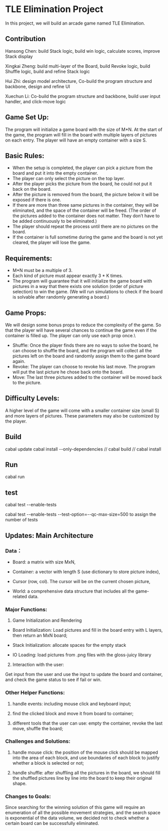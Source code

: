 # TLE Elimination Project

In this project, we will build an arcade game named TLE Elimination. 

## Contribution
Hansong Chen: build Stack logic, build win logic, calculate scores, improve Stack display 

Xingkai Zheng: build multi-layer of the Board, build Revoke logic, build Shuffle logic, build and refine Stack logic

Hui Zhi: design model architecture, Co-build the program structure and backbone, design and refine UI

Xuechun Li: Co-build the program structure and backbone, build user input handler, and click-move logic

## Game Set Up: 
The program will initialize a game board with the size of M*N. At the start of the game, the program will fill in the board with multiple layers of pictures on each entry. The player will have an empty container with a size S.  

## Basic Rules: 
* When the setup is completed, the player can pick a picture from the board and put it into the empty container.
* The player can only select the picture on the top layer.
* After the player picks the picture from the board, he could not put it back on the board.
* After the picture is removed from the board, the picture below it will be exposed if there is one. 
* If there are more than three same pictures in the container, they will be eliminated, and the space of the container will be freed. (The order of the pictures added to the container does not matter. They don’t have to be added continuously to be eliminated.)
* The player should repeat the process until there are no pictures on the board.
* If the container is full sometime during the game and the board is not yet cleared, the player will lose the game.

## Requirements: 
* M*N must be a multiple of 3.
* Each kind of picture must appear exactly 3 * K times.
* The program will guarantee that it will initialize the game board with pictures in a way that there exists one solution (order of picture selection) to win the game.  (We will run simulations to check if the board is solvable after randomly generating a board.)

## Game Props:

We will design some bonus props to reduce the complexity of the game. So that the player will have several chances to continue the game even if the container is filled up. The player can only use each prop once.\\

* Shuffle: Once the player finds there are no ways to solve the board, he can choose to shuffle the board, and the program will collect all the pictures left on the board and randomly assign them to the game board again.
* Revoke: The player can choose to revoke his last move. The program will put the last picture he chose back onto the board.
* Move: The last three pictures added to the container will be moved back to the picture.

## Difficulty Levels: 
A higher level of the game will come with a smaller container size (small S) and more layers of pictures. These parameters may also be customized by the player. 

## Build

cabal update
cabal install --only-dependencies //
cabal build //
cabal install 

## Run
cabal run

## test 
cabal test  --enable-tests   

cabal test  --enable-tests --test-option=--qc-max-size=500 to assign the number of tests


## Updates: Main Architecture

### Data：

* Board: a matrix with size MxN,

* Container: a vector with length S (use dictionary to store picture index),

* Cursor  (row, col). The cursor will be on the current chosen picture,

* World: a comprehensive data structure that includes all the game-related data.

### Major Functions:

1. Game Initialization and Rendering

* Board Initialization: Load pictures and fill in the board entry with L layers, then return an MxN board;

* Stack Initialization: allocate spaces for the empty stack

* IO Loading: load pictures from .png files with the gloss-juicy library


2. Interaction with the user:

Get input from the user and use the input to update the board and container, and check the game status to see if fail or win. 


### Other Helper Functions: 

1. handle events: including mouse click and keyboard input;

2. find the clicked block and move it from board to container;

3. different tools that the user can use: empty the container, revoke the last move, shuffle the board;

### Challenges and Solutions: 

1. handle mouse click: the position of the mouse click should be mapped into the area of each block, and use boundaries of each block to justify whether a block is selected or not; 

2. handle shuffle: after shuffling all the pictures in the board, we should fill the shuffled pictures line by line into the board to keep their original shape. 

### Changes to Goals: 
Since searching for the winning solution of this game will require an enumeration of all the possible movement strategies, and the search space is exponential of the data volume, we decided not to check whether a certain board can be successfully eliminated. 
